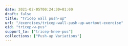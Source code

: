 ```yaml
---
date: 2021-02-05T00:24:30+01:00
draft: false
title: "Tricep wall push-up"
url: "/exercises/tricep-wall-push-up-workout-exercise"
eid: "tricep-w-pus"
support_to: ["tricep-knee-pus"]
collections: ["Push-up Variations"]
---
```


